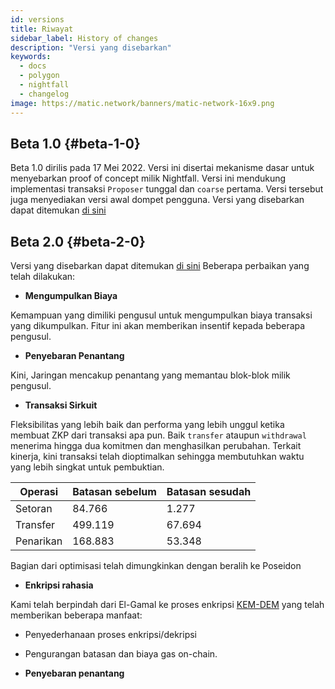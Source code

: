 ```yaml
---
id: versions
title: Riwayat
sidebar_label: History of changes
description: "Versi yang disebarkan"
keywords:
  - docs
  - polygon
  - nightfall
  - changelog
image: https://matic.network/banners/matic-network-16x9.png
---
```



## Beta 1.0 {#beta-1-0}
Beta 1.0 dirilis pada 17 Mei 2022. Versi ini disertai mekanisme dasar untuk menyebarkan proof of concept milik Nightfall. Versi ini mendukung implementasi transaksi `Proposer` tunggal dan `coarse` pertama. Versi tersebut juga menyediakan versi awal
dompet pengguna.
Versi yang disebarkan dapat ditemukan [di sini](https://github.com/EYBlockchain/nightfall_3/commit/bc3e475de3e2877f14430f9599e5b38ea960765b)

## Beta 2.0 {#beta-2-0}
Versi yang disebarkan dapat ditemukan [di sini](https://github.com/EYBlockchain/nightfall_3/commit/4c2af01ac95af5ea6f5b40071d73a1624f06ba46)
Beberapa perbaikan yang telah dilakukan:
- **Mengumpulkan Biaya**

Kemampuan yang dimiliki pengusul untuk mengumpulkan biaya transaksi yang dikumpulkan. Fitur ini akan memberikan insentif kepada beberapa pengusul.
- **Penyebaran Penantang**

Kini, Jaringan mencakup penantang yang memantau blok-blok milik pengusul.
- **Transaksi Sirkuit**

Fleksibilitas yang lebih baik dan performa yang lebih unggul ketika membuat ZKP dari transaksi apa pun. Baik  `transfer` ataupun `withdrawal` menerima hingga dua komitmen dan menghasilkan perubahan.
Terkait kinerja, kini transaksi telah dioptimalkan sehingga membutuhkan waktu yang lebih  singkat untuk pembuktian.

| Operasi | Batasan sebelum | Batasan sesudah |
|-----------|--------------------|------------------|
| Setoran | 84.766 | 1.277 |
| Transfer | 499.119 | 67.694 |
| Penarikan | 168.883 | 53.348 |

Bagian dari optimisasi telah dimungkinkan dengan beralih ke Poseidon

- **Enkripsi rahasia**

Kami telah berpindah dari El-Gamal ke proses enkripsi [KEM-DEM](../protocol/secrets) yang telah memberikan beberapa manfaat:
- Penyederhanaan proses enkripsi/dekripsi
- Pengurangan batasan dan biaya gas on-chain.

- **Penyebaran penantang**

